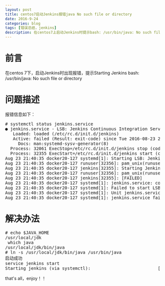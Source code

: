 ```yaml
---
layout: post
title: centos7启动Jenkins报错java No such file or directory
date: 2016-9-24
categories: blog
tags: [错误总结，jenkins]
description: 在centos7上启动Jenkins时提示bash: /usr/bin/java: No such file or directory的解决办法
---
```


# 前言

在centos 7下，启动Jenkins时出现报错，提示Starting Jenkins bash: /usr/bin/java: No such file or directory

# 问题描述

报错信息如下：

<pre>
# systemctl status jenkins.service
● jenkins.service - LSB: Jenkins Continuous Integration Server
   Loaded: loaded (/etc/rc.d/init.d/jenkins)
   Active: failed (Result: exit-code) since Tue 2016-08-23 21:40:35 CST; 9s ago
     Docs: man:systemd-sysv-generator(8)
  Process: 32061 ExecStop=/etc/rc.d/init.d/jenkins stop (code=exited, status=0/SUCCESS)
  Process: 32355 ExecStart=/etc/rc.d/init.d/jenkins start (code=exited, status=1/FAILURE)
Aug 23 21:40:35 docker20-127 systemd[1]: Starting LSB: Jenkins Continuous Integration Server...
Aug 23 21:40:35 docker20-127 runuser[32356]: pam_unix(runuser:session): session opened for user jenkins by (uid=0)
Aug 23 21:40:35 docker20-127 jenkins[32355]: Starting Jenkins bash: /usr/bin/java: No such file or directory
Aug 23 21:40:35 docker20-127 runuser[32356]: pam_unix(runuser:session): session closed for user jenkins
Aug 23 21:40:35 docker20-127 jenkins[32355]: [FAILED]
Aug 23 21:40:35 docker20-127 systemd[1]: jenkins.service: control process exited, code=exited status=1
Aug 23 21:40:35 docker20-127 systemd[1]: Failed to start LSB: Jenkins Continuous Integration Server.
Aug 23 21:40:35 docker20-127 systemd[1]: Unit jenkins.service entered failed state.
Aug 23 21:40:35 docker20-127 systemd[1]: jenkins.service failed.
</pre>

# 解决办法

<pre>
# echo $JAVA_HOME
/usr/local/jdk
 which java
/usr/local/jdk/bin/java
# ln -s /usr/local/jdk/bin/java /usr/bin/java
启动成功
service jenkins start
Starting jenkins (via systemctl):                          [  OK  ]
</pre>

that's all，enjoy！！
